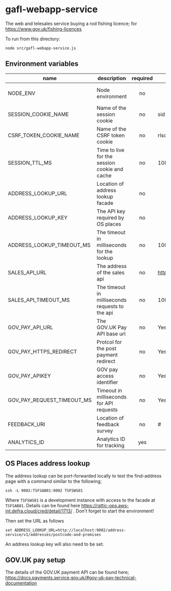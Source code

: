# gafl-webapp-service

The web and telesales service buying a rod fishing licence; for https://www.gov.uk/fishing-licences

To run from this directory:

`node src/gafl-webapp-service.js`

## Environment variables

| name                       | description                                     | required | default             | valid                         |
| -------------------------- | ----------------------------------------------- | :------: | ------------------- | ----------------------------- |
| NODE_ENV                   | Node environment                                |    no    |                     | development, test, production |
| SESSION_COOKIE_NAME        | Name of the session cookie                      |    no    | sid                 |                               |
| CSRF_TOKEN_COOKIE_NAME     | Name of the CSRF token cookie                   |    no    | rlsctkn             |                               |
| SESSION_TTL_MS             | Time to live for the session cookie and cache   |    no    | 10800000            |                               |
| ADDRESS_LOOKUP_URL         | Location of address lookup facade               |    no    |                     |                               |
| ADDRESS_LOOKUP_KEY         | The API key required by OS places               |    no    |                     |                               |
| ADDRESS_LOOKUP_TIMEOUT_MS  | The timeout in milliseconds for the lookup      |    no    | 10000               |                               |
| SALES_API_URL              | The address of the sales api                    |    no    | http://0.0.0.0:4000 |                               |
| SALES_API_TIMEOUT_MS       | The timeout in milliseconds requests to the api |    no    | 10000               |                               |
| GOV_PAY_API_URL            | The GOV.UK Pay API base url                     |    no    | Yes                 |                               |
| GOV_PAY_HTTPS_REDIRECT     | Protcol for the post payment redirect           |    no    | Yes                 |                               |
| GOV_PAY_APIKEY             | GOV pay access identifier                       |    no    | Yes                 |                               |
| GOV_PAY_REQUEST_TIMEOUT_MS | Timeout in milliseconds for API requests        |    no    | Yes                 |                               |
| FEEDBACK_URI               | Location of feedback survey                     |    no    | #                   |                               |
| ANALYTICS_ID               | Analytics ID for tracking                       |   yes    |                     |                               |
## OS Places address lookup

The address lookup can be port-forwarded locally to test the find-address page with a command similar to the following;

`ssh -L 9002:TSFSAB01:9002 TSFSWS01`

Where `TSFSWS01` is a development instance with access to the facade at `TSFSAB01`. Details can be found here https://rattic-ops.aws-int.defra.cloud/cred/detail/1713/ . Don't forget to start the environment!

Then set the URL as follows

`set ADDRESS_LOOKUP_URL=http://localhost:9002/address-service/v1/addresses/postcode-and-premises`

An address lookup key will also need to be set.

## GOV.UK pay setup

The details of the GOV.UK payment API can be found here; https://docs.payments.service.gov.uk/#gov-uk-pay-technical-documentation

